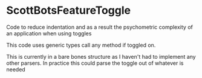 # ScottBotsFeatureToggle
Code to reduce indentation and as a result the psychometric complexity of an application when using toggles

This code uses generic types call any method if toggled on. 

This is currently in a bare bones structure as I haven't had to implement any other parsers. In practice this could parse the toggle out of whatever is needed
